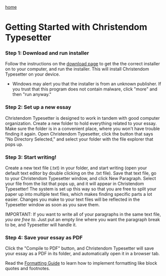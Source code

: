 [home](/README.md)
# Getting Started with Christendom Typesetter

### Step 1: Download and run installer
Follow the instructions on the [download page](https://www.christendom.dev/cdomtex/download)
to get the the correct installer on to
your computer, and run the installer.
This will install Christendom Typesetter
on your device. 
- Windows may alert you
that the installer is from an unknown
publisher. If you trust that this
program does not contain malware, 
click "more" and then "run anyway."


### Step 2: Set up a new essay
Christendom Typesetter is designed
to work in tandem with good 
computer organization.
Create a new folder to hold everything
related to your essay. Make sure the
folder is in a convenient place, where
you won't have trouble finding it again.
Open Christendom Typesetter, click the
button that says "No Directory
Selected," and select
your folder with the file explorer that
pops up.

### Step 3: Start writing!
Create a new text file (.txt) in your folder,
and start
writing (open your default text editor
by double clicking on the .txt file).
Save that text file, go to your
Christendom Typesetter window, and click
New Paragraph. Select your file from the
list that pops up, and it will appear in
Christendom Typesetter! The system is set
up this way so that you are free to
split your paper up into multiple text
files, which makes finding specific
parts a lot easier. Changes you make to 
your text files will be reflected in the
Typesetter window as soon as you save
them.

IMPORTANT: If you want to write all of your paragraphs 
in the same text file, _you are free
to_. Just put an empty line where 
you want the paragraph break to be, and
Typesetter will handle it.

### Step 4: Save your essay as PDF
Click the "Compile to PDF" button, 
and Christendom Typesetter will save your
essay as a PDF in its folder, and
automatically open it in a browser tab.

Read the [Formatting Guide](/Formatting_Guide.md) to learn 
how to implement formatting
like block quotes and footnotes.
